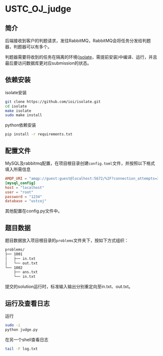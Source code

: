 # USTC_OJ_judge

## 简介

后端接收到客户的判题请求，发往RabbitMQ，RabbitMQ会将任务分发给判题器，判题器可以有多个。

判题器需要将收到的任务在隔离的环境([isolate](https://github.com/ioi/isolate)，需提前安装)中编译、运行，并且最后要访问数据库更对应submission的状态。

## 依赖安装

isolate安装

```bash
git clone https://github.com/ioi/isolate.git
cd isolate
make isolate
sudo make install
```

python依赖安装

```bash
pip install -r requirements.txt
```

## 配置文件

MySQL及rabbitmq配置，在项目根目录创建`config.toml`文件，并按照以下格式填入所需信息

```toml
AMQP_URI = "amqp://guest:guest@localhost:5672/%2F?connection_attempts=3&heartbeat=3600"
[mysql_config]
host = "localhost"
user = "root"
password = "1234"
database = "ustcoj"
```

其他配置在config.py文件中。

## 题目数据

题目数据放入项目根目录的`problems`文件夹下，按如下方式组织：

```bash
problems/
├── 1001
│   ├── in.txt
│   └── out.txt
└── 1002
    ├── ans.txt
    └── in.txt
```

提交的solution运行时，标准输入输出分别重定向至in.txt、out.txt。

## 运行及查看日志

运行
```bash
sudo -i
python judge.py
```

在另一个shell查看日志
```bash
tail -F log.txt
```
